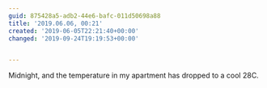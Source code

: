 ```yaml
---
guid: 875428a5-adb2-44e6-bafc-011d50698a88
title: '2019.06.06, 00:21'
created: '2019-06-05T22:21:40+00:00'
changed: '2019-09-24T19:19:53+00:00'


---
```


Midnight, and the temperature in my apartment has dropped to a cool 28C. 
